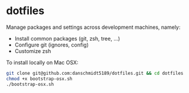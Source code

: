 # dotfiles

Manage packages and settings across development machines, namely:

- Install common packages (git, zsh, tree, ...)
- Configure git (ignores, config)
- Customize zsh

To install locally on Mac OSX:

```bash
git clone git@github.com:danschmidt5189/dotfiles.git && cd dotfiles
chmod +x bootstrap-osx.sh
./bootstrap-osx.sh
```
